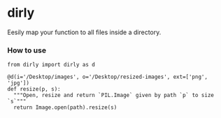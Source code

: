 # dirly
Eesily map your function to all files inside a directory.

### How to use

~~~
from dirly import dirly as d

@d(i='/Desktop/images', o='/Desktop/resized-images', ext=['png', 'jpg'])
def resize(p, s):
  """Open, resize and return `PIL.Image` given by path `p` to size `s`""" 
  return Image.open(path).resize(s)
~~~
